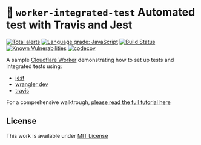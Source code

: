 # 👷 `worker-integrated-test` Automated test with Travis and Jest
[![Total alerts](https://img.shields.io/lgtm/alerts/g/Vortexmind/worker-integrated-test.svg?logo=lgtm&logoWidth=18)](https://lgtm.com/projects/g/Vortexmind/worker-integrated-test/alerts/) [![Language grade: JavaScript](https://img.shields.io/lgtm/grade/javascript/g/Vortexmind/worker-integrated-test.svg?logo=lgtm&logoWidth=18)](https://lgtm.com/projects/g/Vortexmind/worker-integrated-test/context:javascript) [![Build Status](https://api.travis-ci.com/Vortexmind/worker-integrated-test.svg?branch=master)](https://travis-ci.com/github/Vortexmind/worker-integrated-test) [![Known Vulnerabilities](https://snyk.io/test/github/Vortexmind/worker-integrated-test/badge.svg)](https://snyk.io/test/github/Vortexmind/worker-integrated-test) [![codecov](https://codecov.io/gh/Vortexmind/worker-integrated-test/branch/master/graph/badge.svg)](https://codecov.io/gh/Vortexmind/worker-integrated-test)

A sample [Cloudflare Worker](https://workers.cloudflare.com/) demonstrating how to set up tests and integrated tests using:
* [jest](https://jestjs.io/)
* [wrangler dev](https://github.com/cloudflare/wrangler)
* [travis](https://travis-ci.com/)

For a comprehensive walktrough, [please read the full tutorial here](https://www.paolotagliaferri.com/test-cloudflare-workers-with-jest-wrangler-travis/)

## License
This work is available under [MIT License](https://github.com/Vortexmind/worker-integrated-test/blob/main/LICENSE)
